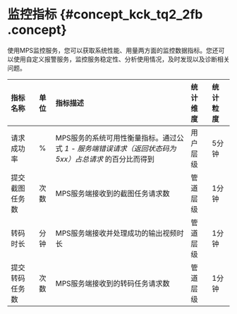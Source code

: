 # 监控指标 {#concept_kck_tq2_2fb .concept}

使用MPS监控服务，您可以获取系统性能、用量两方面的监控数据指标。您还可以使用自定义报警服务，监控服务稳定性、分析使用情况，及时发现以及诊断相关问题。

|指标名称|单位|指标描述|统计维度|统计粒度|
|:---|:-|:---|:---|:---|
|请求成功率|%|MPS服务的系统可用性衡量指标。通过公式 *1 - 服务端错误请求（返回状态码为5xx）占总请求* 的百分比而得到|用户层级|5分钟|
|提交截图任务数|次数|MPS服务端接收到的截图任务请求数|管道层级|1分钟|
|转码时长|分钟|MPS服务端接收并处理成功的输出视频时长|管道层级|1分钟|
|提交转码任务数|次数|MPS服务端接收到的转码任务请求数|管道层级|1分钟|

